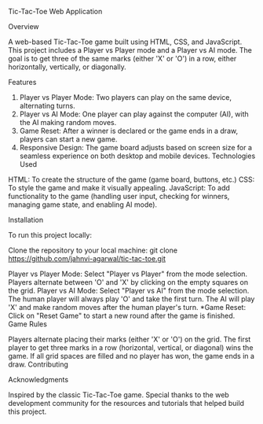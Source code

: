 Tic-Tac-Toe Web Application

Overview

A web-based Tic-Tac-Toe game built using HTML, CSS, and JavaScript. 
This project includes a Player vs Player mode and a Player vs AI mode. 
The goal is to get three of the same marks (either 'X' or 'O') in a row, either horizontally, vertically, or diagonally.

Features

1. Player vs Player Mode: Two players can play on the same device, alternating turns.
2. Player vs AI Mode: One player can play against the computer (AI), with the AI making random moves.
3. Game Reset: After a winner is declared or the game ends in a draw, players can start a new game.
4. Responsive Design: The game board adjusts based on screen size for a seamless experience on both desktop and mobile devices.
   Technologies Used

HTML: To create the structure of the game (game board, buttons, etc.)
CSS: To style the game and make it visually appealing.
JavaScript: To add functionality to the game (handling user input, checking for winners, managing game state, and enabling AI mode).

Installation

To run this project locally:

Clone the repository to your local machine:
git clone https://github.com/jahnvi-agarwal/tic-tac-toe.git

Player vs Player Mode:
Select "Player vs Player" from the mode selection.
Players alternate between 'O' and 'X' by clicking on the empty squares on the grid.
Player vs AI Mode:
Select "Player vs AI" from the mode selection.
The human player will always play 'O' and take the first turn.
The AI will play 'X' and make random moves after the human player's turn.
*Game Reset:
Click on "Reset Game" to start a new round after the game is finished.
Game Rules

Players alternate placing their marks (either 'X' or 'O') on the grid.
The first player to get three marks in a row (horizontal, vertical, or diagonal) wins the game.
If all grid spaces are filled and no player has won, the game ends in a draw.
Contributing


Acknowledgments

Inspired by the classic Tic-Tac-Toe game.
Special thanks to the web development community for the resources and tutorials that helped build this project.
